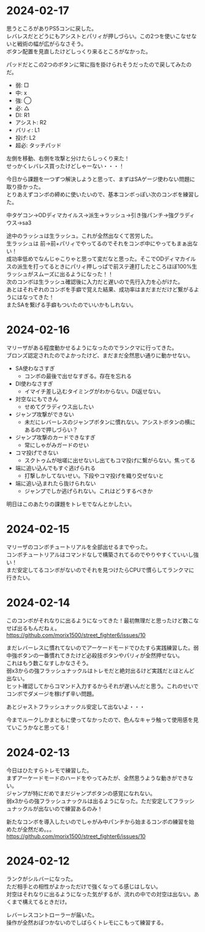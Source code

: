 # 2024-02-17
思うところがありPS5コンに戻した。  
レバレスだとどうにもアシストとパリィが押しづらい。この2つを使いこなせないと戦術の幅が広がらなさそう。  
ボタン配置を見直したけどしっくり来るところがなかった。  

パッドだとこの2つのボタンに常に指を掛けられそうだったので戻してみたのだ。

* 弱: □
* 中: x
* 強: ◯
* 必: △
* DI: R1
* アシスト: R2
* パリィ: L1
* 投げ: L2
* 超必: タッチパッド

左側を移動、右側を攻撃と分けたらしっくり来た！  
せっかくレバレス買ったけどしゃーない・・・！  

今日から課題を一つずつ解決しようと思って、まずはSAゲージ使わない問題に取り掛かった。  
とりあえずコンボの締めに使いたいので、基本コンボっぽい次のコンボを練習した。

中タゲコン→ODディマカイルス→派生→ラッシュ→引き強パンチ→強グラディウス→sa3

途中のラッシュは生ラッシュ。これが全然出なくて苦労した。  
生ラッシュは 前→前+パリィでやってるのでそれをコンボ中にやってもまぁ出ない！  
成功率低めでなんじゃこりゃと思って変だなと思った。そこでODディマカイルスの派生を打ってるときにパリィ押しっぱで前ステ連打したところほぼ100%生ラッシュがスムーズに出るようになった！！  
次のコンボは生ラッシュ確認後に入力だと遅いので先行入力を心がけた。  
あとはそれぞれのコンボを手癖で覚えた結果、成功率はまだまだだけど繋がるようにはなってきた！  
またSAを繋げる手癖もついたのでいいかもしれない。

# 2024-02-16
マリーザがある程度動かせるようになったのでランクマに行ってきた。  
ブロンズ認定されたのでよかったけど、まだまだ全然思い通りに動かせない。  

* SA使わなさすぎ
  * コンボの最後で出せなすぎる。存在を忘れる
* DI使わなさすぎ
  * イマイチ差し込むタイミングがわからない。DI返せない。
* 対空なにもできん
  * せめてグラディウス出したい
* ジャンプ攻撃ができない
  * 未だにレバーレスのジャンプボタンに慣れない。アシストボタンの横にあるので押しづらい？
* ジャンプ攻撃のカードできなすぎ
  * 常にしゃがみガードのせい
* コマ投げできない
  * スクトゥムが咄嗟に出せないし出てもコマ投げに繋がらない。焦ってる
* 端に追い込んでもすぐ逃げられる
  * 打撃しかしてないせい。下段やコマ投げを織り交ぜないと
* 端に追い込まれたら抜けられない
  * ジャンプでしか逃げられない。これはどうするべきか

明日はこのあたりの課題をトレモでなんとかしたい。

# 2024-02-15
マリーザのコンボチュートリアルを全部出せるまでやった。  
コンボチュートリアルはコマンドなしで構築されてるのでやりやすくていいし強い！  
まだ安定してるコンボがないのでそれを見つけたらCPUで慣らしてランクマに行きたい。  

# 2024-02-14
このコンボがそれなりに出るようになってきた！最初無理だと思ったけど数こなせば出るもんだねぇ。  
https://github.com/morix1500/street_fighter6/issues/10

まだレバーレスに慣れてないのでアーケードモードでひたすら実践練習した。弱中強ボタンの一番慣れてきたけど必殺技ボタンやパリィが全然押せない。  
これはもう数こなすしかなさそう。  
弱x3からの強フラッシュナックルはトレモだと絶対出るけど実践だとほとんど出ない。  
ヒット確認してからコマンド入力するからそれが遅いんだと思う。これのせいでコンボでダメージを稼げず辛い問題。  

あとジャストフラッシュナックル安定して出ないよ・・・ 

今までルークしかまともに使ってなかったので、色んなキャラ触って使用感を見ていこうかなと思ってる！

# 2024-02-13
今日はひたすらトレモで練習した。  
まずアーケードモードのハードをやってみたが、全然思うような動きができない。  
ジャンプが特にだめでまだジャンプボタンの感覚になれない。  
弱x3からの強フラッシュナックルは出るようになった。ただ安定してフラッシュナックルが出ないので練習あるのみ！  
  
新たなコンボを導入したいのでしゃがみ中パンチから始まるコンボの練習を始めたが全然だめ。。。  
https://github.com/morix1500/street_fighter6/issues/10


# 2024-02-12
ランクがシルバーになった。  
ただ相手との相性がよかっただけで強くなってる感じはしない。   
対空はそれなりに出るようになった気がするが、流れの中での対空は出ない。あくまで構えてるときだけ。  
  
レバーレスコントローラーが届いた。  
操作が全然おぼつかないのでしばらくトレモにこもって練習する。
